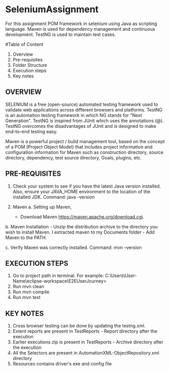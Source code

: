 # SeleniumAssignment

For this assignment POM framework in selenium using Java as scripting language. Maven is used for dependency management and continuous development. TestNG is used to maintain test cases.

#Table of Content
1. Overview
2. Pre-requisites
3. Folder Structure
4. Execution steps
5. Key notes

OVERVIEW
--------------
SELENIUM is a free (open-source) automated testing framework used to validate web applications across different browsers and platforms.
TestNG is an automation testing framework in which NG stands for "Next Generation". TestNG is inspired from JUnit which uses the annotations (@). TestNG overcomes the disadvantages of JUnit and is designed to make end-to-end testing easy.

Maven is a powerful project / build management tool, based on the concept of a POM (Project Object Model) that includes project information and configuration information for Maven such as construction directory, source directory, dependency, test source directory, Goals, plugins, etc.

PRE-REQUISITES
--------------------
1. Check your system to see if you have the latest Java version installed. Also, ensure your JAVA_HOME environment to the location of the installed JDK.
Command: java -version

2. Maven 
a. Setting up Maven, 
	- Download Maven https://maven.apache.org/download.cgi.

b. Maven Installation
	- Unzip the distribution archive to the directory you wish to install Maven. I extracted maven to my Documents folder
	- Add Maven to the PATH.

c. Verify Maven was correctly installed.
Command: mvn –version

EXECUTION STEPS
---------------
1. Go to project path in terminal. For example: C:\Users\User-Name\eclipse-workspace\E2EUserJourney>
2. Run mvn clean
3. Run mvn compile
4. Run mvn test

KEY NOTES
-----------
1. Cross browser testing can be done by updating the testng.xml.
2. Extent reports are present in TestReports - Report directory after the execution
3. Earlier executions zip is present in TestReports - Archive directory after the execution
4. All the Selectors are present in AutomationXML-ObjectRepository.xml directory
5. Resources contains driver's exe and config file
